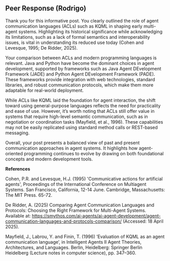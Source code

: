 ## Peer Response (Rodrigo) 


Thank you for this informative post. You clearly outlined the role of agent communication languages (ACLs) such as KQML in shaping early multi-agent systems. Highlighting its historical significance while acknowledging its limitations, such as a lack of formal semantics and interoperability issues, is vital in understanding its reduced use today (Cohen and Levesque, 1995; De Ridder, 2025).

Your comparison between ACLs and modern programming languages is relevant. Java and Python have become the dominant choices in agent development, supported by frameworks such as Java Agent DEvelopment Framework (JADE) and Python Agent DEvelopment Framework (PADE). These frameworks provide integration with web technologies, standard libraries, and robust communication protocols, which make them more adaptable for real-world deployment.

While ACLs like KQML laid the foundation for agent interaction, the shift toward using general-purpose languages reflects the need for practicality and ease of use. However, it’s worth noting that ACLs still offer value in systems that require high-level semantic communication, such as in negotiation or coordination tasks (Mayfield, et al., 1996). These capabilities may not be easily replicated using standard method calls or REST-based messaging.

Overall, your post presents a balanced view of past and present communication approaches in agent systems. It highlights how agent-oriented programming continues to evolve by drawing on both foundational concepts and modern development tools.


**References**

Cohen, P.R. and Levesque, H.J. (1995) 'Communicative actions for artificial agents', Proceedings of the International Conference on Multiagent Systems. San Francisco, California, 12-14 June. Cambridge, Massachusetts: The MIT Press. 65-72.

De Ridder, A. (2025) Comparing Agent Communication Languages and Protocols: Choosing the Right Framework for Multi-Agent Systems. Available at: https://smythos.com/ai-agents/ai-agent-development/agent-communication-languages-and-protocols-comparison/ (Accessed: 18 April 2025).

Mayfield, J., Labrou, Y. and Finin, T. (1996) ‘Evaluation of KQML as an agent communication language’, in Intelligent Agents II Agent Theories, Architectures, and Languages. Berlin, Heidelberg: Springer Berlin Heidelberg (Lecture notes in computer science), pp. 347–360.